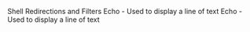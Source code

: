 Shell Redirections and Filters
Echo - Used to display a line of text
Echo - Used to display a line of text
